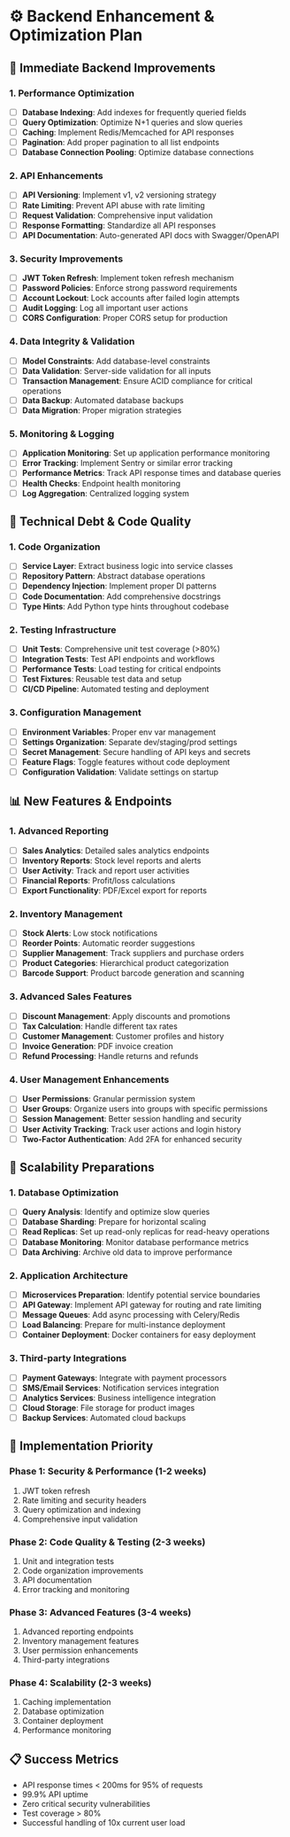 # ⚙️ Backend Enhancement & Optimization Plan

## 🎯 Immediate Backend Improvements

### 1. Performance Optimization

- [ ] **Database Indexing**: Add indexes for frequently queried fields
- [ ] **Query Optimization**: Optimize N+1 queries and slow queries
- [ ] **Caching**: Implement Redis/Memcached for API responses
- [ ] **Pagination**: Add proper pagination to all list endpoints
- [ ] **Database Connection Pooling**: Optimize database connections

### 2. API Enhancements

- [ ] **API Versioning**: Implement v1, v2 versioning strategy
- [ ] **Rate Limiting**: Prevent API abuse with rate limiting
- [ ] **Request Validation**: Comprehensive input validation
- [ ] **Response Formatting**: Standardize all API responses
- [ ] **API Documentation**: Auto-generated API docs with Swagger/OpenAPI

### 3. Security Improvements

- [ ] **JWT Token Refresh**: Implement token refresh mechanism
- [ ] **Password Policies**: Enforce strong password requirements
- [ ] **Account Lockout**: Lock accounts after failed login attempts
- [ ] **Audit Logging**: Log all important user actions
- [ ] **CORS Configuration**: Proper CORS setup for production

### 4. Data Integrity & Validation

- [ ] **Model Constraints**: Add database-level constraints
- [ ] **Data Validation**: Server-side validation for all inputs
- [ ] **Transaction Management**: Ensure ACID compliance for critical operations
- [ ] **Data Backup**: Automated database backups
- [ ] **Data Migration**: Proper migration strategies

### 5. Monitoring & Logging

- [ ] **Application Monitoring**: Set up application performance monitoring
- [ ] **Error Tracking**: Implement Sentry or similar error tracking
- [ ] **Performance Metrics**: Track API response times and database queries
- [ ] **Health Checks**: Endpoint health monitoring
- [ ] **Log Aggregation**: Centralized logging system

## 🔧 Technical Debt & Code Quality

### 1. Code Organization

- [ ] **Service Layer**: Extract business logic into service classes
- [ ] **Repository Pattern**: Abstract database operations
- [ ] **Dependency Injection**: Implement proper DI patterns
- [ ] **Code Documentation**: Add comprehensive docstrings
- [ ] **Type Hints**: Add Python type hints throughout codebase

### 2. Testing Infrastructure

- [ ] **Unit Tests**: Comprehensive unit test coverage (>80%)
- [ ] **Integration Tests**: Test API endpoints and workflows
- [ ] **Performance Tests**: Load testing for critical endpoints
- [ ] **Test Fixtures**: Reusable test data and setup
- [ ] **CI/CD Pipeline**: Automated testing and deployment

### 3. Configuration Management

- [ ] **Environment Variables**: Proper env var management
- [ ] **Settings Organization**: Separate dev/staging/prod settings
- [ ] **Secret Management**: Secure handling of API keys and secrets
- [ ] **Feature Flags**: Toggle features without code deployment
- [ ] **Configuration Validation**: Validate settings on startup

## 📊 New Features & Endpoints

### 1. Advanced Reporting

- [ ] **Sales Analytics**: Detailed sales analytics endpoints
- [ ] **Inventory Reports**: Stock level reports and alerts
- [ ] **User Activity**: Track and report user activities
- [ ] **Financial Reports**: Profit/loss calculations
- [ ] **Export Functionality**: PDF/Excel export for reports

### 2. Inventory Management

- [ ] **Stock Alerts**: Low stock notifications
- [ ] **Reorder Points**: Automatic reorder suggestions
- [ ] **Supplier Management**: Track suppliers and purchase orders
- [ ] **Product Categories**: Hierarchical product categorization
- [ ] **Barcode Support**: Product barcode generation and scanning

### 3. Advanced Sales Features

- [ ] **Discount Management**: Apply discounts and promotions
- [ ] **Tax Calculation**: Handle different tax rates
- [ ] **Customer Management**: Customer profiles and history
- [ ] **Invoice Generation**: PDF invoice creation
- [ ] **Refund Processing**: Handle returns and refunds

### 4. User Management Enhancements

- [ ] **User Permissions**: Granular permission system
- [ ] **User Groups**: Organize users into groups with specific permissions
- [ ] **Session Management**: Better session handling and security
- [ ] **User Activity Tracking**: Track user actions and login history
- [ ] **Two-Factor Authentication**: Add 2FA for enhanced security

## 🚀 Scalability Preparations

### 1. Database Optimization

- [ ] **Query Analysis**: Identify and optimize slow queries
- [ ] **Database Sharding**: Prepare for horizontal scaling
- [ ] **Read Replicas**: Set up read-only replicas for read-heavy operations
- [ ] **Database Monitoring**: Monitor database performance metrics
- [ ] **Data Archiving**: Archive old data to improve performance

### 2. Application Architecture

- [ ] **Microservices Preparation**: Identify potential service boundaries
- [ ] **API Gateway**: Implement API gateway for routing and rate limiting
- [ ] **Message Queues**: Add async processing with Celery/Redis
- [ ] **Load Balancing**: Prepare for multi-instance deployment
- [ ] **Container Deployment**: Docker containers for easy deployment

### 3. Third-party Integrations

- [ ] **Payment Gateways**: Integrate with payment processors
- [ ] **SMS/Email Services**: Notification services integration
- [ ] **Analytics Services**: Business intelligence integration
- [ ] **Cloud Storage**: File storage for product images
- [ ] **Backup Services**: Automated cloud backups

## 🎯 Implementation Priority

### Phase 1: Security & Performance (1-2 weeks)

1. JWT token refresh
2. Rate limiting and security headers
3. Query optimization and indexing
4. Comprehensive input validation

### Phase 2: Code Quality & Testing (2-3 weeks)

1. Unit and integration tests
2. Code organization improvements
3. API documentation
4. Error tracking and monitoring

### Phase 3: Advanced Features (3-4 weeks)

1. Advanced reporting endpoints
2. Inventory management features
3. User permission enhancements
4. Third-party integrations

### Phase 4: Scalability (2-3 weeks)

1. Caching implementation
2. Database optimization
3. Container deployment
4. Performance monitoring

## 📋 Success Metrics

- API response times < 200ms for 95% of requests
- 99.9% API uptime
- Zero critical security vulnerabilities
- Test coverage > 80%
- Successful handling of 10x current user load
